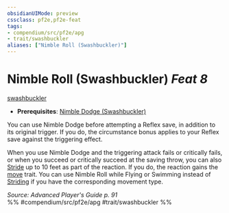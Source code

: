 ```yaml
---
obsidianUIMode: preview
cssclass: pf2e,pf2e-feat
tags:
- compendium/src/pf2e/apg
- trait/swashbuckler
aliases: ["Nimble Roll (Swashbuckler)"]
---
```

# Nimble Roll (Swashbuckler)  *Feat 8*  
[swashbuckler](../../Rules/traits/swashbuckler-apg.md)  

- **Prerequisites**: [Nimble Dodge (Swashbuckler)](nimble-dodge-swashbuckler-apg.md)

You can use Nimble Dodge before attempting a Reflex save, in addition to its original trigger. If you do, the circumstance bonus applies to your Reflex save against the triggering effect.

When you use Nimble Dodge and the triggering attack fails or critically fails, or when you succeed or critically succeed at the saving throw, you can also [Stride](../../Rules/actions/stride.md) up to 10 feet as part of the reaction. If you do, the reaction gains the [move](../../Rules/traits/move.md) trait. You can use Nimble Roll while Flying or Swimming instead of [Striding](../../Rules/actions/stride.md) if you have the corresponding movement type.

*Source: Advanced Player's Guide p. 91*  
%% #compendium/src/pf2e/apg #trait/swashbuckler %%